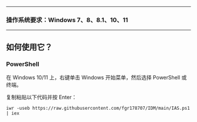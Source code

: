 _________________________________

### 操作系统要求：Windows 7、8、8.1、10、11
_________________________________

## 如何使用它？

### PowerShell

在 Windows 10/11 上，右键单击 Windows 开始菜单，然后选择 PowerShell 或终端。

复制粘贴以下代码并按 Enter：

````
iwr -useb https://raw.githubusercontent.com/fgr178707/IDM/main/IAS.ps1 | iex
````
